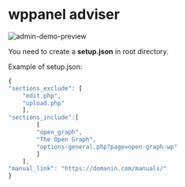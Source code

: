 # wppanel adviser

![admin-demo-preview](https://75.wp.manu.team/wp-content/uploads/2021/08/wp-admin-adviser-preview.png)

You need to create a **setup.json** in root directory.

Example of setup.json:

```javascript
{
"sections_exclude": [
    "edit.php",
    "upload.php"
    ],
"sections_include":[
        [
        "open_graph",
        "The Open Graph",
        "options-general.php?page=open-graph-wp"
        ]
    ], 
"manual_link": "https://domanin.com/manuals/"
}
```
